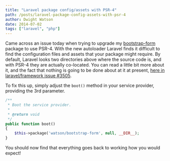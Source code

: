 ```yaml
---
title: "Laravel package config/assets with PSR-4"
path: /posts/laravel-package-config-assets-with-psr-4
author: Dwight Watson
date: 2014-07-02
tags: ["laravel", "php"]
---
```


Came across an issue today when trying to upgrade my [bootstrap-form](https://github.com/dwightwatson/bootstrap-form) package to use PSR-4. With the new autoloader Laravel finds it difficult to find the configuration files and assets that your package might require. By default, Laravel looks two directories above where the source code is, and with PSR-4 they are actually co-located. You can read a little bit more about it, and the fact that nothing is going to be done about at it at present, [here in laravel/framework issue #3505](https://github.com/laravel/framework/issues/3505).

To fix this up, simply adjust the `boot()` method in your service provider, providing the 3rd parameter.

```php
/**
 * Boot the service provider.
 *
 * @return void
 */
public function boot()
{
	$this->package('watson/bootstrap-form', null, __DIR__);
}
```

You should now find that everything goes back to working how you would expect!
